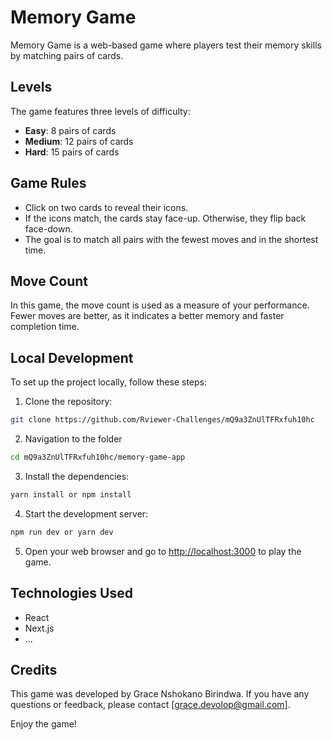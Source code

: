 # Memory Game

Memory Game is a web-based game where players test their memory skills by matching pairs of cards.

## Levels

The game features three levels of difficulty:

- **Easy**: 8 pairs of cards
- **Medium**: 12 pairs of cards
- **Hard**: 15 pairs of cards

## Game Rules

- Click on two cards to reveal their icons.
- If the icons match, the cards stay face-up. Otherwise, they flip back face-down.
- The goal is to match all pairs with the fewest moves and in the shortest time.

## Move Count

In this game, the move count is used as a measure of your performance. Fewer moves are better, as it indicates a better memory and faster completion time.

## Local Development

To set up the project locally, follow these steps:

1. Clone the repository:

```sh
git clone https://github.com/Rviewer-Challenges/mQ9a3ZnUlTFRxfuh10hc
```

2. Navigation to the folder

```sh
cd mQ9a3ZnUlTFRxfuh10hc/memory-game-app
```

3. Install the dependencies:

```sh
yarn install or npm install
```

4. Start the development server:

```sh
npm run dev or yarn dev
```

5. Open your web browser and go to [http://localhost:3000](http://localhost:3000) to play the game.

## Technologies Used

- React
- Next.js
- ...

## Credits

This game was developed by Grace Nshokano Birindwa. If you have any questions or feedback, please contact [grace.devolop@gmail.com].

Enjoy the game!